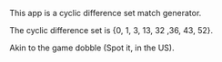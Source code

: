 This app is a cyclic difference set match generator.

The cyclic difference set is {0, 1, 3, 13, 32 ,36, 43, 52}.

Akin to the game dobble (Spot it, in the US).